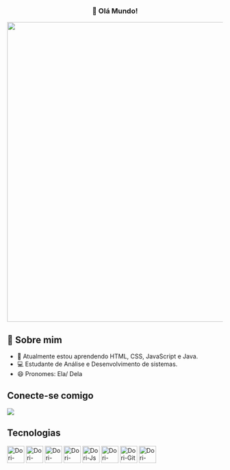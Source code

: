 <span align="center">

### 👋 Olá Mundo!

</span>

<div align="center">
<img src="https://github.com/dori-minante/dori-minante/assets/99691142/381d33f7-24ae-4732-bb46-914d9fe35a91" width="700px" />
</div>

## 🚀 Sobre mim

- 🌱 Atualmente estou aprendendo HTML, CSS, JavaScript e Java.
- 💻 Estudante de Análise e Desenvolvimento de sistemas.
- 😄 Pronomes: Ela/ Dela

<h2>Conecte-se comigo</h2>

  <a href="https://www.linkedin.com/in/dorivaniasm/" target="_blank"><img src="https://img.shields.io/badge/-LinkedIn-%230077B5?style=for-the-badge&logo=linkedin&logoColor=white" target="_blank"></a> 
  
<div> 
  <h2>Tecnologias</h2>

  <img align="center" alt="Dori-Java" height="40" width="40" src="https://cdn.jsdelivr.net/gh/devicons/devicon@latest/icons/java/java-original.svg"/>
  <img align="center" alt="Dori-Spring" height="40" width="40" src="https://cdn.jsdelivr.net/gh/devicons/devicon@latest/icons/spring/spring-original-wordmark.svg"/>            
  <img align="center" alt="Dori-HTML" height="40" width="40" src="https://cdn.jsdelivr.net/gh/devicons/devicon@latest/icons/html5/html5-original.svg"/> 
  <img align="center" alt="Dori-CSS" height="40" width="40" src="https://cdn.jsdelivr.net/gh/devicons/devicon@latest/icons/css3/css3-original.svg"/>
  <img align="center" alt="Dori-Js" height="40" width="40" src="https://cdn.jsdelivr.net/gh/devicons/devicon@latest/icons/javascript/javascript-original.svg"/>
  <img align="center" alt="Dori-MySQL" height="40" width="40" src="https://cdn.jsdelivr.net/gh/devicons/devicon@latest/icons/mysql/mysql-original-wordmark.svg"/>
  <img align="center" alt="Dori-Git" height="40" width="40" src="https://cdn.jsdelivr.net/gh/devicons/devicon@latest/icons/git/git-original.svg"/>
  <img align="center" alt="Dori-Github" height="40" width="40" src="https://cdn.jsdelivr.net/gh/devicons/devicon@latest/icons/github/github-original-wordmark.svg"/>
          
            
  
                
</div>
  
